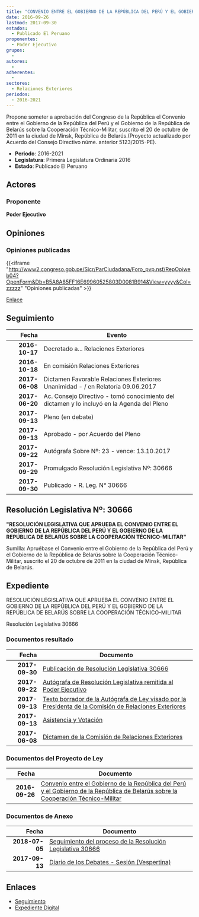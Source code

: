 ```yaml
---
title: "CONVENIO ENTRE EL GOBIERNO DE LA REPÚBLICA DEL PERÚ Y EL GOBIERNO DE LA REPÚBLICA DE BELARÚS SOBRE LA COOPERACIÓN TÉCNICO -MILITAR"
date: 2016-09-26
lastmod: 2017-09-30
estados: 
  - Publicado El Peruano
proponentes: 
  - Poder Ejecutivo
grupos: 
  - 
autores: 
  - 
adherentes: 
  - 
sectores: 
  - Relaciones Exteriores
periodos: 
  - 2016-2021
---
```


Propone someter a aprobación del Congreso de la República el Convenio entre el Gobierno de la República del Perú y el Gobierno de la República de Belarús sobre la Cooperación Técnico-Militar, suscrito el 20 de octubre de 2011 en la ciudad de Minsk, República de Belarús.(Proyecto actualizado por Acuerdo del Consejo Directivo núme. anterior 5123/2015-PE).

- **Periodo**: 2016-2021
- **Legislatura**: Primera Legislatura Ordinaria 2016
- **Estado**: Publicado El Peruano

## Actores

### Proponente

**Poder Ejecutivo**


## Opiniones

### Opiniones publicadas

{{<iframe "http://www2.congreso.gob.pe/Sicr/ParCiudadana/Foro_pvp.nsf/RepOpiweb04?OpenForm&Db=B5A8A85FF16E69960525803D0081B914&View=yyyy&Col=zzzzz" "Opiniones publicadas" >}}

[Enlace](http://www2.congreso.gob.pe/Sicr/ParCiudadana/Foro_pvp.nsf/RepOpiweb04?OpenForm&Db=B5A8A85FF16E69960525803D0081B914&View=yyyy&Col=zzzzz)

## Seguimiento

| Fecha | Evento |
|------:|--------|
| **2016-10-17** | Decretado a... Relaciones Exteriores|
| **2016-10-18** | En comisión Relaciones Exteriores|
| **2017-06-08** | Dictamen Favorable Relaciones Exteriores Unanimidad - / en Relatoría 09.06.2017|
| **2017-06-20** | Ac. Consejo Directivo - tomó conocimiento del dictamen y lo incluyó en la Agenda del Pleno|
| **2017-09-13** | Pleno (en debate)|
| **2017-09-13** | Aprobado - por Acuerdo del Pleno|
| **2017-09-22** | Autógrafa Sobre Nº: 23 - vence: 13.10.2017|
| **2017-09-29** | Promulgado Resolución Legislativa Nº: 30666|
| **2017-09-30** | Publicado - R. Leg. N° 30666|

## Resolución Legislativa Nº: 30666

**"RESOLUCIÓN LEGISLATIVA QUE APRUEBA EL CONVENIO ENTRE EL GOBIERNO DE LA REPÚBLICA DEL PERÚ Y EL GOBIERNO DE LA REPÚBLICA DE BELARÚS SOBRE LA COOPERACIÓN TÉCNICO-MILITAR"**

Sumilla: Apruébase el Convenio entre el Gobierno de la República del Perú y el Gobierno de la República de Belarús sobre la Cooperación Técnico-Militar, suscrito el 20 de octubre de 2011 en la ciudad de Minsk, República de Belarús.


## Expediente

RESOLUCIÓN LEGISLATIVA QUE APRUEBA EL CONVENIO ENTRE EL GOBIERNO DE LA REPÚBLICA DEL PERÚ Y EL GOBIERNO DE LA REPÚBLICA DE BELARÚS SOBRE LA COOPERACIÓN TÉCNICO-MILITAR

Resolución Legislativa 30666


### Documentos resultado

| Fecha | Documento |
|------:|--------|
| **2017-09-30** | [Publicación de Resolución Legislativa 30666](http://www.leyes.congreso.gob.pe/Documentos/2016_2021/ADLP/Normas_Legales/30666-RLG.pdf) |
| **2017-09-22** | [Autógrafa de Resolución Legislativa remitida al Poder Ejecutivo](http://www.leyes.congreso.gob.pe/Documentos/2016_2021/ADLP/Texto_Aprobado/AU0030820170922.pdf) |
| **2017-09-13** | [Texto borrador de la Autógrafa de Ley visado por la Presidenta de la Comisión de Relaciones Exteriores](http://www.leyes.congreso.gob.pe/Documentos/2016_2021/Texto_Borrador_de_Autografa/BAU0030820170913.PDF) |
| **2017-09-13** | [Asistencia y Votación](http://www.leyes.congreso.gob.pe/Documentos/2016_2021/Asistencia_y_Votacion/Proyectos_de_Ley/AV0030820170913.pdf) |
| **2017-06-08** | [Dictamen de la Comisión de Relaciones Exteriores](http://www.leyes.congreso.gob.pe/Documentos/2016_2021/Dictamenes/Proyectos_de_Ley/00308DC20MAY20170608.pdf) |

### Documentos del Proyecto de Ley

| Fecha | Documento |
|------:|--------|
| **2016-09-26** | [Convenio entre el Gobierno de la República del Perú y el Gobierno de la República de Belarús sobre la Cooperación Técnico-Militar](http://www.leyes.congreso.gob.pe/Documentos/2016_2021/Proyectos_de_Ley_y_de_Resoluciones_Legislativas/PL0030820160926.pdf) |

### Documentos de Anexo

| Fecha | Documento |
|------:|--------|
| **2018-07-05** | [Seguimiento del proceso de la Resolución Legislativa 30666](http://www.leyes.congreso.gob.pe/Documentos/2016_2021/Seguimiento_de_Proyectos_de_Ley/00308PL20180705.PDF) |
| **2017-09-13** | [Diario de los Debates - Sesión (Vespertina)](http://www2.congreso.gob.pe/Sicr/DiarioDebates/Publicad.nsf/SesionesPleno/05256D6E0073DFE90525819B0004D910/$FILE/PLO-2017-11.pdf) |

## Enlaces 

- [Seguimiento](http://www2.congreso.gob.pehttp://www2.congreso.gob.pe/Sicr/TraDocEstProc/CLProLey2016.nsf/f7fff46988ca05b1052578e100829cc7/498cf58a4dc30f070525803b006b7933?OpenDocument)
- [Expediente Digital](http://www2.congreso.gob.pehttp://www2.congreso.gob.pe/Sicr/TraDocEstProc/CLProLey2016.nsf/f7fff46988ca05b1052578e100829cc7/498cf58a4dc30f070525803b006b7933?OpenDocument&Click=05257FB7005EB655.eb71d0cf91d8294e05256cdf006b5706/$Body/0.1C6C)
